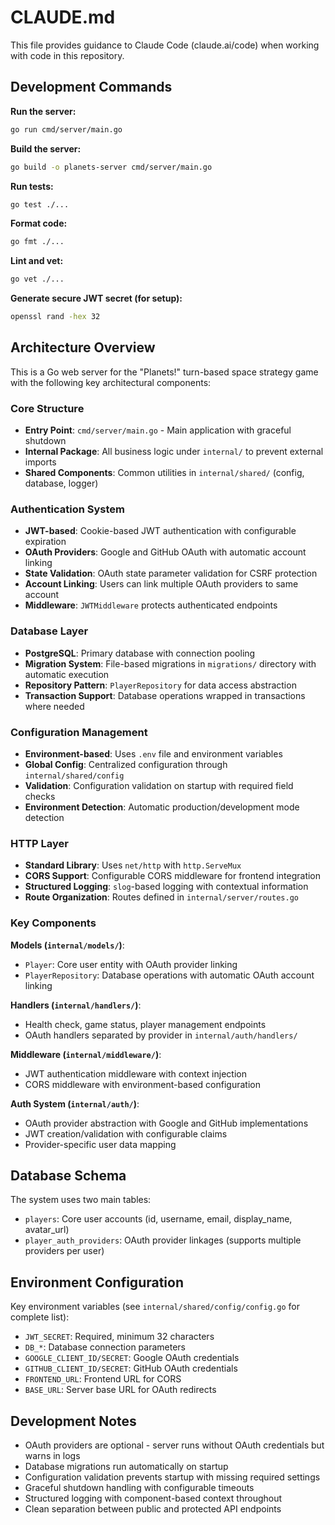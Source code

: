 # CLAUDE.md

This file provides guidance to Claude Code (claude.ai/code) when working with code in this repository.

## Development Commands

**Run the server:**
```bash
go run cmd/server/main.go
```

**Build the server:**
```bash
go build -o planets-server cmd/server/main.go
```

**Run tests:**
```bash
go test ./...
```

**Format code:**
```bash
go fmt ./...
```

**Lint and vet:**
```bash
go vet ./...
```

**Generate secure JWT secret (for setup):**
```bash
openssl rand -hex 32
```

## Architecture Overview

This is a Go web server for the "Planets!" turn-based space strategy game with the following key architectural components:

### Core Structure
- **Entry Point**: `cmd/server/main.go` - Main application with graceful shutdown
- **Internal Package**: All business logic under `internal/` to prevent external imports
- **Shared Components**: Common utilities in `internal/shared/` (config, database, logger)

### Authentication System
- **JWT-based**: Cookie-based JWT authentication with configurable expiration
- **OAuth Providers**: Google and GitHub OAuth with automatic account linking
- **State Validation**: OAuth state parameter validation for CSRF protection
- **Account Linking**: Users can link multiple OAuth providers to same account
- **Middleware**: `JWTMiddleware` protects authenticated endpoints

### Database Layer
- **PostgreSQL**: Primary database with connection pooling
- **Migration System**: File-based migrations in `migrations/` directory with automatic execution
- **Repository Pattern**: `PlayerRepository` for data access abstraction
- **Transaction Support**: Database operations wrapped in transactions where needed

### Configuration Management
- **Environment-based**: Uses `.env` file and environment variables
- **Global Config**: Centralized configuration through `internal/shared/config`
- **Validation**: Configuration validation on startup with required field checks
- **Environment Detection**: Automatic production/development mode detection

### HTTP Layer
- **Standard Library**: Uses `net/http` with `http.ServeMux`
- **CORS Support**: Configurable CORS middleware for frontend integration
- **Structured Logging**: `slog`-based logging with contextual information
- **Route Organization**: Routes defined in `internal/server/routes.go`

### Key Components

**Models (`internal/models/`)**:
- `Player`: Core user entity with OAuth provider linking
- `PlayerRepository`: Database operations with automatic OAuth account linking

**Handlers (`internal/handlers/`)**:
- Health check, game status, player management endpoints
- OAuth handlers separated by provider in `internal/auth/handlers/`

**Middleware (`internal/middleware/`)**:
- JWT authentication middleware with context injection
- CORS middleware with environment-based configuration

**Auth System (`internal/auth/`)**:
- OAuth provider abstraction with Google and GitHub implementations
- JWT creation/validation with configurable claims
- Provider-specific user data mapping

## Database Schema

The system uses two main tables:
- `players`: Core user accounts (id, username, email, display_name, avatar_url)
- `player_auth_providers`: OAuth provider linkages (supports multiple providers per user)

## Environment Configuration

Key environment variables (see `internal/shared/config/config.go` for complete list):
- `JWT_SECRET`: Required, minimum 32 characters
- `DB_*`: Database connection parameters
- `GOOGLE_CLIENT_ID/SECRET`: Google OAuth credentials
- `GITHUB_CLIENT_ID/SECRET`: GitHub OAuth credentials
- `FRONTEND_URL`: Frontend URL for CORS
- `BASE_URL`: Server base URL for OAuth redirects

## Development Notes

- OAuth providers are optional - server runs without OAuth credentials but warns in logs
- Database migrations run automatically on startup
- Configuration validation prevents startup with missing required settings
- Graceful shutdown handling with configurable timeouts
- Structured logging with component-based context throughout
- Clean separation between public and protected API endpoints